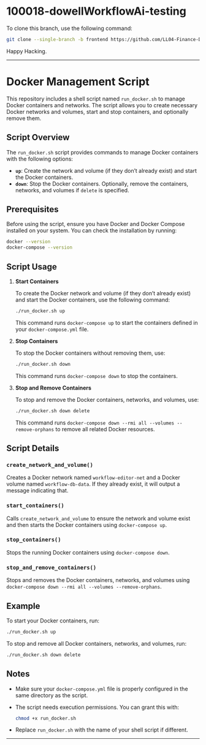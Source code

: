 # 100018-dowellWorkflowAi-testing

To clone this branch, use the following command:

```bash
git clone --single-branch -b frontend https://github.com/LL04-Finance-Dowell/100018-dowellWorkflowAi-testing.git
```
Happy Hacking.

---

# Docker Management Script

This repository includes a shell script named `run_docker.sh` to manage Docker containers and networks. The script allows you to create necessary Docker networks and volumes, start and stop containers, and optionally remove them.

## Script Overview

The `run_docker.sh` script provides commands to manage Docker containers with the following options:

- **`up`**: Create the network and volume (if they don’t already exist) and start the Docker containers.
- **`down`**: Stop the Docker containers. Optionally, remove the containers, networks, and volumes if `delete` is specified.

## Prerequisites

Before using the script, ensure you have Docker and Docker Compose installed on your system. You can check the installation by running:

```bash
docker --version
docker-compose --version
```

## Script Usage

1. **Start Containers**

   To create the Docker network and volume (if they don’t already exist) and start the Docker containers, use the following command:

   ```bash
   ./run_docker.sh up
   ```

   This command runs `docker-compose up` to start the containers defined in your `docker-compose.yml` file.

2. **Stop Containers**

   To stop the Docker containers without removing them, use:

   ```bash
   ./run_docker.sh down
   ```

   This command runs `docker-compose down` to stop the containers.

3. **Stop and Remove Containers**

   To stop and remove the Docker containers, networks, and volumes, use:

   ```bash
   ./run_docker.sh down delete
   ```

   This command runs `docker-compose down --rmi all --volumes --remove-orphans` to remove all related Docker resources.

## Script Details

### `create_network_and_volume()`

Creates a Docker network named `workflow-editor-net` and a Docker volume named `workflow-db-data`. If they already exist, it will output a message indicating that.

### `start_containers()`

Calls `create_network_and_volume` to ensure the network and volume exist and then starts the Docker containers using `docker-compose up`.

### `stop_containers()`

Stops the running Docker containers using `docker-compose down`.

### `stop_and_remove_containers()`

Stops and removes the Docker containers, networks, and volumes using `docker-compose down --rmi all --volumes --remove-orphans`.

## Example

To start your Docker containers, run:

```bash
./run_docker.sh up
```

To stop and remove all Docker containers, networks, and volumes, run:

```bash
./run_docker.sh down delete
```

## Notes

- Make sure your `docker-compose.yml` file is properly configured in the same directory as the script.
- The script needs execution permissions. You can grant this with:

  ```bash
  chmod +x run_docker.sh
  ```

- Replace `run_docker.sh` with the name of your shell script if different.

---